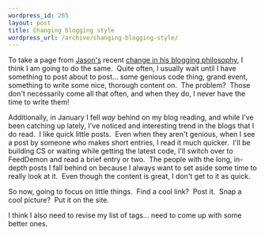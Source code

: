 ```yaml
--- 
wordpress_id: 265
layout: post
title: Changing blogging style
wordpress_url: /archive/changing-blogging-style/
---
```


<p>To take a page from <a href="http://jasona.net/">Jason&#39;s</a> recent <a href="http://jasona.net/archive/2007/01/08/Resolutions_2C00_-resolutions_2C00_-resolutions_2100_.aspx">change in his blogging philosophy</a>, I think I am going to do the same.&nbsp; Quite often, I usually wait until I have something to post about to post... some genious code thing, grand event, something to write some nice, thorough content on.&nbsp; The problem?&nbsp; Those don&#39;t necessarily come all that often, and when they do, I never have the time to write them!</p> <p>Additionally, in January I fell <em>way</em> behind on my blog reading, and while I&#39;ve been catching up lately, I&#39;ve noticed and interesting trend in the blogs that I do read.&nbsp; I like quick little posts.&nbsp; Even when they aren&#39;t genious, when I see a post by someone who makes short entries, I read it much quicker.&nbsp; I&#39;ll be building CS or waiting while getting the latest code, I&#39;ll switch over to FeedDemon and read a brief entry or two.&nbsp; The people with the long, in-depth posts I fall behind on because I always want to set aside some time to really look at it.&nbsp; Even though the content is great, I don&#39;t get to it as quick.</p> <p>So now, going to focus on little things.&nbsp; Find a cool link?&nbsp; Post it.&nbsp; Snap a cool picture?&nbsp; Put it on the site.</p> <p>I think I also need to revise my list of tags... need to come up with some better ones.</p>
         
